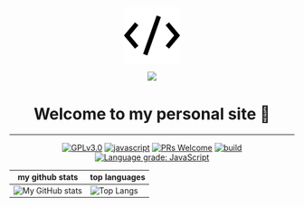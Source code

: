 <p align="center">
	<img src="public\assets\icons\favicon.ico" align="center" alt="icon" />
</p>
<p align="center">
	<img src="https://github-readme-stats.vercel.app/api/pin/?username=mark-gutenberger&repo=mark-gutenberger" />
<h1 align="center">Welcome to my personal site 👋</h1>
	<hr>
<!-- [START BADGES] -->
<!-- Please keep comment here to allow auto update -->
<p align="center">
  <a href="https://github.com/Mark-Gutenberger/Mark-Gutenberger/blob/master/LICENSE"><img src="https://img.shields.io/github/license/Mark-Gutenberger/Mark-Gutenberger?style=flat-square" alt="GPLv3.0" /></a>
  <a href="https://www.javascript.com"><img src="https://img.shields.io/badge/language-Javascript-yellow.svg?style=flat-square" alt="javascript" /></a>
  <a href="https://github.com/Mark-Gutenberger/Mark-Gutenberger/pulls"><img src="https://img.shields.io/badge/PRs-Welcome-brightgreen.svg?style=flat-square" alt="PRs Welcome" /></a>
  <a href="https://github.com/Mark-Gutenberger/Mark-Gutenberger/actions/workflows/release.yml"><img src="https://img.shields.io/github/workflow/status/Mark-Gutenberger/Mark-Gutenberger/Release/master?logo=github&style=flat-square" alt="build" /></a>
  <a href="https://lgtm.com/projects/g/Mark-Gutenberger/Mark-Gutenberger/context:javascript"><img src="https://img.shields.io/lgtm/grade/javascript/g/Mark-Gutenberger/Mark-Gutenberger.svg?logo=lgtm&style=flat-square" alt="Language grade: JavaScript" /></a>
</p>
<!-- [END BADGES] -->

| my github stats                                                                                                            | top languages                                                                                                                  |
| -------------------------------------------------------------------------------------------------------------------------- | ------------------------------------------------------------------------------------------------------------------------------ |
| ![My GitHub stats](https://github-readme-stats.vercel.app/api?username=mark-gutenberger&theme=github_dark&show_icons=true) | ![Top Langs](https://github-readme-stats.vercel.app/api/top-langs/?username=mark-gutenberger&theme=github_dark&langs_count=99) |
